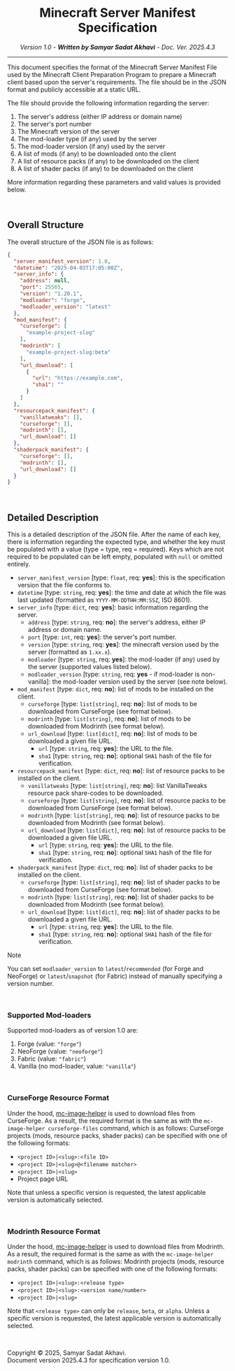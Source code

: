 <h1 align="center">Minecraft Server Manifest Specification</h1>
<p align="center"><i>Version 1.0 - <strong>Written by Samyar Sadat Akhavi</strong> - Doc. Ver. 2025.4.3</i></p>

----
This document specifies the format of the Minecraft Server Manifest File used by the Minecraft Client Preparation Program to prepare a Minecraft client based upon the server's requirements. The file should be in the JSON format and publicly accessible at a static URL.

The file should provide the following information regarding the server:
1. The server's address (either IP address or domain name)
2. The server's port number
3. The Minecraft version of the server
4. The mod-loader type (if any) used by the server
5. The mod-loader version (if any) used by the server
6. A list of mods (if any) to be downloaded onto the client
7. A list of resource packs (if any) to be downloaded on the client
8. A list of shader packs (if any) to be downloaded on the client

More information regarding these parameters and valid values is provided below.

<br>

## Overall Structure
The overall structure of the JSON file is as follows:
```json
{
  "server_manifest_version": 1.0,
  "datetime": "2025-04-03T17:05:00Z",
  "server_info": {
    "address": null,
    "port": 25565,
    "version": "1.20.1",
    "modloader": "forge",
    "modloader_version": "latest"
  },
  "mod_manifest": {
    "curseforge": [
      "example-project-slug"
    ],
    "modrinth": [
      "example-project-slug:beta"
    ],
    "url_download": [
      {
        "url": "https://example.com",
        "sha1": ""
      }
    ]
  },
  "resourcepack_manifest": {
    "vanillatweaks": [],
    "curseforge": [],
    "modrinth": [],
    "url_download": []
  },
  "shaderpack_manifest": {
    "curseforge": [],
    "modrinth": [],
    "url_download": []
  }
}
```

<br>

## Detailed Description
This is a detailed description of the JSON file. After the name of each key, there is information regarding the expected type, and whether the key must be populated with a value (type = type, req = required). Keys which are not required to be populated can be left empty, populated with `null` or omitted entirely.
 - `server_manifest_version` [type: `float`, req: **yes**]: this is the specification version that the file conforms to.
 - `datetime` [type: `string`, req: **yes**]: the time and date at which the file was last updated (formatted as `YYYY-MM-DDTHH:MM:SSZ`, ISO 8601).
 - `server_info` [type: `dict`, req: **yes**]: basic information regarding the server.
   - `address` [type: `string`, req: **no**]: the server's address, either IP address or domain name.
   - `port` [type: `int`, req: **yes**]: the server's port number.
   - `version` [type: `string`, req: **yes**]: the minecraft version used by the server (formatted as `1.xx.x`).
   - `modloader` [type: `string`, req: **yes**]: the mod-loader (if any) used by the server (supported values listed below).
   - `modloader_version` [type: `string`, req: **yes** - if mod-loader is non-vanilla]: the mod-loader version used by the server (see note below).
 - `mod_manifest` [type: `dict`, req: **no**]: list of mods to be installed on the client.
   - `curseforge` [type: `list[string]`, req: **no**]: list of mods to be downloaded from CurseForge (see format below).
   - `modrinth` [type: `list[string]`, req: **no**]: list of mods to be downloaded from Modrinth (see format below).
   - `url_download` [type: `list[dict]`, req: **no**]: list of mods to be downloaded a given file URL.
     - `url` [type: `string`, req: **yes**]: the URL to the file.
     - `sha1` [type: `string`, req: **no**]: optional `SHA1` hash of the file for verification.
 - `resourcepack_manifest` [type: `dict`, req: **no**]: list of resource packs to be installed on the client.
   - `vanillatweaks` [type: `list[string]`, req: **no**]: list VanillaTweaks resource pack share-codes to be downloaded.
   - `curseforge` [type: `list[string]`, req: **no**]: list of resource packs to be downloaded from CurseForge (see format below).
   - `modrinth` [type: `list[string]`, req: **no**]: list of resource packs to be downloaded from Modrinth (see format below).
   - `url_download` [type: `list[dict]`, req: **no**]: list of resource packs to be downloaded a given file URL.
     - `url` [type: `string`, req: **yes**]: the URL to the file.
     - `sha1` [type: `string`, req: **no**]: optional `SHA1` hash of the file for verification.
 - `shaderpack_manifest` [type: `dict`, req: **no**]: list of shader packs to be installed on the client.
   - `curseforge` [type: `list[string]`, req: **no**]: list of shader packs to be downloaded from CurseForge (see format below).
   - `modrinth` [type: `list[string]`, req: **no**]: list of shader packs to be downloaded from Modrinth (see format below).
   - `url_download` [type: `list[dict]`, req: **no**]: list of shader packs to be downloaded a given file URL.
     - `url` [type: `string`, req: **yes**]: the URL to the file.
     - `sha1` [type: `string`, req: **no**]: optional `SHA1` hash of the file for verification.

> [!NOTE]
> You can set `modloader_version` to `latest`/`recommended` (for Forge and NeoForge) or `latest`/`snapshot` (for Fabric) instead of manually specifying a version number.

<br>

### Supported Mod-loaders
Supported mod-loaders as of version 1.0 are:
1. Forge (value: `"forge"`)
2. NeoForge (value: `"neoforge"`)
3. Fabric (value: `"fabric"`)
4. Vanilla (no mod-loader, value: `"vanilla"`)

<br>

### CurseForge Resource Format
Under the hood, [mc-image-helper](https://github.com/itzg/mc-image-helper) is used to download files from CurseForge. As a result, the required format is the same as with the `mc-image-helper curseforge-files` command, which is as follows:
CurseForge projects (mods, resource packs, shader packs) can be specified with one of the following formats:
 - `<project ID>|<slug>:<file ID>`
 - `<project ID>|<slug>@<filename matcher>`
 - `<project ID>|<slug>`
 - Project page URL

Note that unless a specific version is requested, the latest applicable version is automatically selected.

<br>

### Modrinth Resource Format
Under the hood, [mc-image-helper](https://github.com/itzg/mc-image-helper) is used to download files from Modrinth. As a result, the required format is the same as with the `mc-image-helper modrinth` command, which is as follows:
Modrinth projects (mods, resource packs, shader packs) can be specified with one of the following formats:
 - `<project ID>|<slug>:<release type>`
 - `<project ID>|<slug>:<version name/number>`
 - `<project ID>|<slug>`

Note that `<release type>` can only be `release`, `beta`, or `alpha`. Unless a specific version is requested, the latest applicable version is automatically selected.

<br>

Copyright © 2025, Samyar Sadat Akhavi.\
Document version 2025.4.3 for specification version 1.0.
